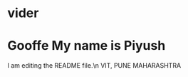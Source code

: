 # vider
Gooffe
My name is Piyush
===================
I am editing the README file.\n
VIT, PUNE MAHARASHTRA
